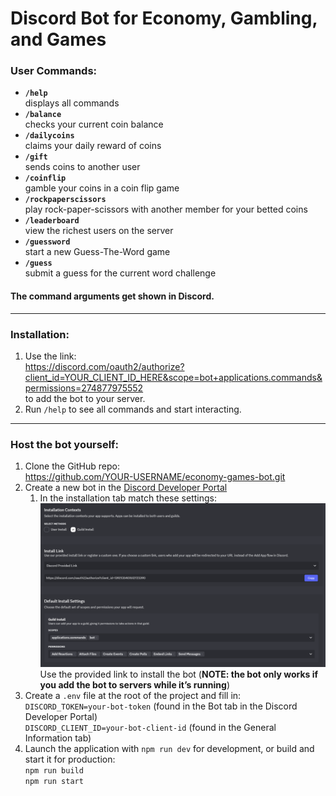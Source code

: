 # Discord Bot for Economy, Gambling, and Games

### User Commands:
- **`/help`**  
  displays all commands
- **`/balance`**  
  checks your current coin balance
- **`/dailycoins`**  
  claims your daily reward of coins
- **`/gift`**  
  sends coins to another user
- **`/coinflip`**  
  gamble your coins in a coin flip game
- **`/rockpaperscissors`**  
  play rock-paper-scissors with another member for your betted coins
- **`/leaderboard`**  
  view the richest users on the server
- **`/guessword`**  
  start a new Guess-The-Word game
- **`/guess`**  
  submit a guess for the current word challenge

#### The command arguments get shown in Discord.

----

### Installation:
1. Use the link:  
   https://discord.com/oauth2/authorize?client_id=YOUR_CLIENT_ID_HERE&scope=bot+applications.commands&permissions=274877975552  
   to add the bot to your server.
2. Run `/help` to see all commands and start interacting.

----

### Host the bot yourself:
1. Clone the GitHub repo:  
   https://github.com/YOUR-USERNAME/economy-games-bot.git
2. Create a new bot in the [Discord Developer Portal](https://discord.com/developers/)
   1. In the installation tab match these settings:  
      ![alt text](image.png)  
      Use the provided link to install the bot (**NOTE: the bot only works if you add the bot to servers while it’s running**)
3. Create a `.env` file at the root of the project and fill in:  
   `DISCORD_TOKEN=your-bot-token` (found in the Bot tab in the Discord Developer Portal)  
   `DISCORD_CLIENT_ID=your-bot-client-id` (found in the General Information tab)
4. Launch the application with `npm run dev` for development, or build and start it for production:  
   `npm run build`  
   `npm run start`
